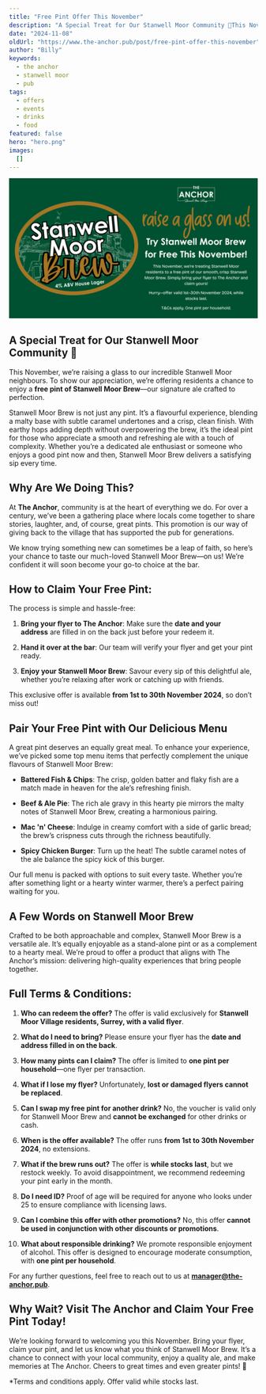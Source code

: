 ```yaml
---
title: "Free Pint Offer This November"
description: "A Special Treat for Our Stanwell Moor Community 🍻This November, we’re raising a glass to our incredible Stanwell Moor neighbours. To show our appreciation, we’re offering residents a chance to enjoy a free pint of Stanwell Moor Brew—our signature ale crafted to perfection.Stanwell Moor Brew is not just any pint. It’s a flavourful experience, blending a malty base with subtle caramel undertones and a crisp, clean finish. With earthy hops adding depth without overpowering the brew, it’s the ideal"
date: "2024-11-08"
oldUrl: "https://www.the-anchor.pub/post/free-pint-offer-this-november"
author: "Billy"
keywords:
  - the anchor
  - stanwell moor
  - pub
tags:
  - offers
  - events
  - drinks
  - food
featured: false
hero: "hero.png"
images:
  []
---
```


![A promotional graphic for The Anchor pub, highlighting a free pint offer of Stanwell Moor Brew for Stanwell Moor residents during November 2024. The design includes the brew’s logo and key offer details in a bold, engaging layout.](/content/blog/free-pint-offer-this-november/hero.png)

## A Special Treat for Our Stanwell Moor Community 🍻

This November, we’re raising a glass to our incredible Stanwell Moor neighbours. To show our appreciation, we’re offering residents a chance to enjoy a **free pint of Stanwell Moor Brew**—our signature ale crafted to perfection.

  

Stanwell Moor Brew is not just any pint. It’s a flavourful experience, blending a malty base with subtle caramel undertones and a crisp, clean finish. With earthy hops adding depth without overpowering the brew, it’s the ideal pint for those who appreciate a smooth and refreshing ale with a touch of complexity. Whether you’re a dedicated ale enthusiast or someone who enjoys a good pint now and then, Stanwell Moor Brew delivers a satisfying sip every time.

  

## Why Are We Doing This?

At **The Anchor**, community is at the heart of everything we do. For over a century, we’ve been a gathering place where locals come together to share stories, laughter, and, of course, great pints. This promotion is our way of giving back to the village that has supported the pub for generations.

  

We know trying something new can sometimes be a leap of faith, so here’s your chance to taste our much-loved Stanwell Moor Brew—on us! We’re confident it will soon become your go-to choice at the bar.

  

## How to Claim Your Free Pint:

The process is simple and hassle-free:

1.  **Bring your flyer to The Anchor**: Make sure the **date and your address** are filled in on the back just before your redeem it.
    
2.  **Hand it over at the bar**: Our team will verify your flyer and get your pint ready.
    
3.  **Enjoy your Stanwell Moor Brew**: Savour every sip of this delightful ale, whether you’re relaxing after work or catching up with friends.
    

  

This exclusive offer is available **from 1st to 30th November 2024**, so don’t miss out!

  

## Pair Your Free Pint with Our Delicious Menu

A great pint deserves an equally great meal. To enhance your experience, we’ve picked some top menu items that perfectly complement the unique flavours of Stanwell Moor Brew:

*   **Battered Fish & Chips**: The crisp, golden batter and flaky fish are a match made in heaven for the ale’s refreshing finish.
    
*   **Beef & Ale Pie**: The rich ale gravy in this hearty pie mirrors the malty notes of Stanwell Moor Brew, creating a harmonious pairing.
    
*   **Mac 'n' Cheese**: Indulge in creamy comfort with a side of garlic bread; the brew’s crispness cuts through the richness beautifully.
    
*   **Spicy Chicken Burger**: Turn up the heat! The subtle caramel notes of the ale balance the spicy kick of this burger.
    

  

Our full menu is packed with options to suit every taste. Whether you’re after something light or a hearty winter warmer, there’s a perfect pairing waiting for you.

  

## A Few Words on Stanwell Moor Brew

Crafted to be both approachable and complex, Stanwell Moor Brew is a versatile ale. It’s equally enjoyable as a stand-alone pint or as a complement to a hearty meal. We’re proud to offer a product that aligns with The Anchor’s mission: delivering high-quality experiences that bring people together.

  

## Full Terms & Conditions:

1.  **Who can redeem the offer?** The offer is valid exclusively for **Stanwell Moor Village residents, Surrey, with a valid flyer**.
    
2.  **What do I need to bring?** Please ensure your flyer has the **date and address filled in on the back**.
    
3.  **How many pints can I claim?** The offer is limited to **one pint per household**—one flyer per transaction.
    
4.  **What if I lose my flyer?** Unfortunately, **lost or damaged flyers cannot be replaced**.
    
5.  **Can I swap my free pint for another drink?** No, the voucher is valid only for Stanwell Moor Brew and **cannot be exchanged** for other drinks or cash.
    
6.  **When is the offer available?** The offer runs **from 1st to 30th November 2024**, no extensions.
    
7.  **What if the brew runs out?** The offer is **while stocks last**, but we restock weekly. To avoid disappointment, we recommend redeeming your pint early in the month.
    
8.  **Do I need ID?** Proof of age will be required for anyone who looks under 25 to ensure compliance with licensing laws.
    
9.  **Can I combine this offer with other promotions?** No, this offer **cannot be used in conjunction with other discounts or promotions**.
    
10.  **What about responsible drinking?** We promote responsible enjoyment of alcohol. This offer is designed to encourage moderate consumption, with **one pint per household**.
    

  

For any further questions, feel free to reach out to us at [**manager@the-anchor.pub**](mailto:manager@the-anchor.pub).

  

## Why Wait? Visit The Anchor and Claim Your Free Pint Today!

We’re looking forward to welcoming you this November. Bring your flyer, claim your pint, and let us know what you think of Stanwell Moor Brew. It’s a chance to connect with your local community, enjoy a quality ale, and make memories at The Anchor. Cheers to great times and even greater pints! 🍻

  

\*Terms and conditions apply. Offer valid while stocks last.
